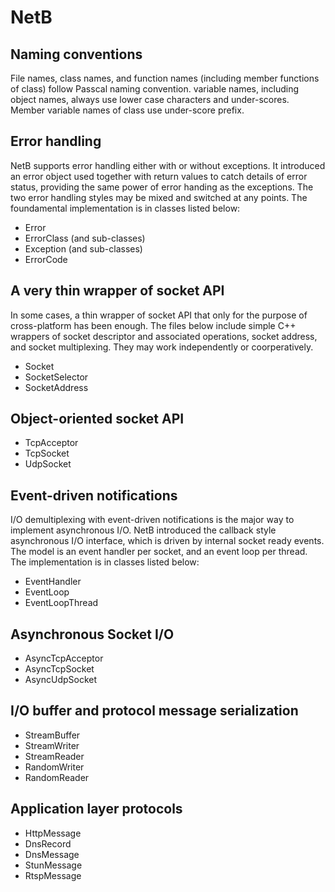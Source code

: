 # NetB

## Naming conventions 

File names, class names, and function names (including member functions of class) follow Passcal naming convention. variable names, including object names, always use lower case characters and under-scores. Member variable names of class use under-score prefix. 

## Error handling 

NetB supports error handling either with or without exceptions. It introduced an error object used together with return values to catch details of error status, providing the same power of error handing as the exceptions. The two error handling styles may be mixed and switched at any points. The foundamental implementation is in classes listed below:  

- Error
- ErrorClass (and sub-classes)
- Exception (and sub-classes)
- ErrorCode  

## A very thin wrapper of socket API  

In some cases, a thin wrapper of socket API that only for the purpose of cross-platform has been enough. The files below include simple C++ wrappers of socket descriptor and associated operations, socket address, and socket multiplexing. They may work independently or coorperatively.    

- Socket  
- SocketSelector  
- SocketAddress  

## Object-oriented socket API  

- TcpAcceptor  
- TcpSocket  
- UdpSocket  

## Event-driven notifications  

I/O demultiplexing with event-driven notifications is the major way to implement asynchronous I/O. NetB introduced the callback style asynchronous I/O interface, which is driven by internal socket ready events.  The model is an event handler per socket, and an event loop per thread. The implementation is in classes listed below: 

- EventHandler 
- EventLoop    
- EventLoopThread  

## Asynchronous Socket I/O   

- AsyncTcpAcceptor  
- AsyncTcpSocket  
- AsyncUdpSocket 

## I/O buffer and protocol message serialization    

- StreamBuffer  
- StreamWriter  
- StreamReader  
- RandomWriter
- RandomReader  

## Application layer protocols

- HttpMessage  
- DnsRecord  
- DnsMessage  
- StunMessage  
- RtspMessage  
